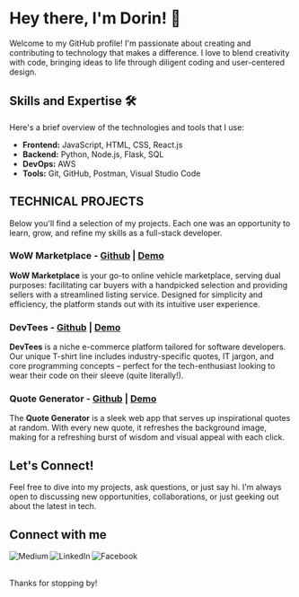 # Hey there, I'm Dorin! 👋

Welcome to my GitHub profile! I'm passionate about creating and contributing to technology that makes a difference. I love to blend creativity with code, bringing ideas to life through diligent coding and user-centered design.

## Skills and Expertise 🛠️

Here's a brief overview of the technologies and tools that I use:

- **Frontend:** JavaScript, HTML, CSS, React.js
- **Backend:** Python, Node.js, Flask, SQL
- **DevOps:** AWS
- **Tools:** Git, GitHub, Postman, Visual Studio Code

## TECHNICAL PROJECTS

Below you'll find a selection of my projects. Each one was an opportunity to learn, grow, and refine my skills as a full-stack developer.

### WoW Marketplace - [Github](https://github.com/DorinP28/phase-5-WoW-Marketplace-final-project) | [Demo](https://youtu.be/NXUEwngoVqs)

**WoW Marketplace** is your go-to online vehicle marketplace, serving dual purposes: facilitating car buyers with a handpicked selection and providing sellers with a streamlined listing service. Designed for simplicity and efficiency, the platform stands out with its intuitive user experience.

### DevTees - [Github](https://github.com/DorinP28/flatiron-phase-2-project) | [Demo](https://youtu.be/haHq0ULPoUU)

**DevTees** is a niche e-commerce platform tailored for software developers. Our unique T-shirt line includes industry-specific quotes, IT jargon, and core programming concepts – perfect for the tech-enthusiast looking to wear their code on their sleeve (quite literally!).

### Quote Generator - [Github](https://github.com/DorinP28/phase-1-project-quote-generator) | [Demo](https://youtu.be/yIRjJrp3z-s)

The **Quote Generator** is a sleek web app that serves up inspirational quotes at random. With every new quote, it refreshes the background image, making for a refreshing burst of wisdom and visual appeal with each click.

## Let's Connect!

Feel free to dive into my projects, ask questions, or just say hi. I'm always open to discussing new opportunities, collaborations, or just geeking out about the latest in tech.

## Connect with me

[<img align="left" alt="Medium" src="https://img.shields.io/badge/Medium-%2312100E.svg?&style=for-the-badge&logo=medium&logoColor=white" />][medium]
[<img align="left" alt="LinkedIn" src="https://img.shields.io/badge/LinkedIn-%230077B5.svg?&style=for-the-badge&logo=linkedin&logoColor=white" />][linkedin]
[<img align="left" alt="Facebook" src="https://img.shields.io/badge/Gmail-D14836?style=for-the-badge&logo=gmail&logoColor=white" />][gmail]

<br />
<br />

[medium]: https://medium.com/@porcereanu.dorin
[linkedin]: www.linkedin.com/in/dorin-porcereanu
[gmail]: mailto:porcereanu.dorin@gmail.com

Thanks for stopping by!
